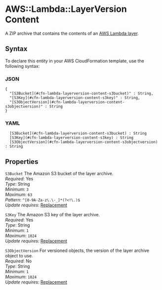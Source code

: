 # AWS::Lambda::LayerVersion Content<a name="aws-properties-lambda-layerversion-content"></a>

A ZIP archive that contains the contents of an [AWS Lambda layer](https://docs.aws.amazon.com/lambda/latest/dg/configuration-layers.html)\.

## Syntax<a name="aws-properties-lambda-layerversion-content-syntax"></a>

To declare this entity in your AWS CloudFormation template, use the following syntax:

### JSON<a name="aws-properties-lambda-layerversion-content-syntax.json"></a>

```
{
  "[S3Bucket](#cfn-lambda-layerversion-content-s3bucket)" : String,
  "[S3Key](#cfn-lambda-layerversion-content-s3key)" : String,
  "[S3ObjectVersion](#cfn-lambda-layerversion-content-s3objectversion)" : String
}
```

### YAML<a name="aws-properties-lambda-layerversion-content-syntax.yaml"></a>

```
﻿  [S3Bucket](#cfn-lambda-layerversion-content-s3bucket) : String
﻿  [S3Key](#cfn-lambda-layerversion-content-s3key) : String
﻿  [S3ObjectVersion](#cfn-lambda-layerversion-content-s3objectversion) : String
```

## Properties<a name="aws-properties-lambda-layerversion-content-properties"></a>

`S3Bucket`  <a name="cfn-lambda-layerversion-content-s3bucket"></a>
The Amazon S3 bucket of the layer archive\.  
*Required*: Yes  
*Type*: String  
*Minimum*: `3`  
*Maximum*: `63`  
*Pattern*: `^[0-9A-Za-z\.\-_]*(?<!\.)$`  
*Update requires*: [Replacement](https://docs.aws.amazon.com/AWSCloudFormation/latest/UserGuide/using-cfn-updating-stacks-update-behaviors.html#update-replacement)

`S3Key`  <a name="cfn-lambda-layerversion-content-s3key"></a>
The Amazon S3 key of the layer archive\.  
*Required*: Yes  
*Type*: String  
*Minimum*: `1`  
*Maximum*: `1024`  
*Update requires*: [Replacement](https://docs.aws.amazon.com/AWSCloudFormation/latest/UserGuide/using-cfn-updating-stacks-update-behaviors.html#update-replacement)

`S3ObjectVersion`  <a name="cfn-lambda-layerversion-content-s3objectversion"></a>
For versioned objects, the version of the layer archive object to use\.  
*Required*: No  
*Type*: String  
*Minimum*: `1`  
*Maximum*: `1024`  
*Update requires*: [Replacement](https://docs.aws.amazon.com/AWSCloudFormation/latest/UserGuide/using-cfn-updating-stacks-update-behaviors.html#update-replacement)